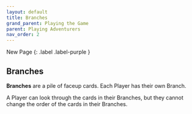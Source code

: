 ```yaml
---
layout: default
title: Branches
grand_parent: Playing the Game
parent: Playing Adventurers
nav_order: 2
---
```


<div markdown="1">
New Page
{: .label .label-purple }
</div>

## Branches

**Branches** are a pile of faceup cards. Each Player has their own Branch.  

A Player can look through the cards in their Branches, but they cannot change the order of the cards in their Branches.